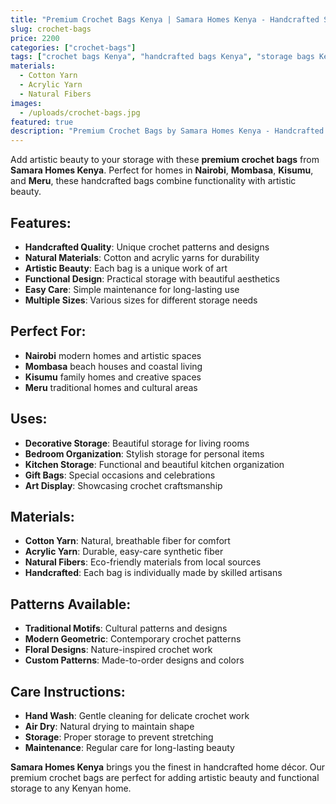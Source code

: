 ```yaml
---
title: "Premium Crochet Bags Kenya | Samara Homes Kenya - Handcrafted Storage Bags Nairobi, Mombasa, Kisumu, Meru"
slug: crochet-bags
price: 2200
categories: ["crochet-bags"]
tags: ["crochet bags Kenya", "handcrafted bags Kenya", "storage bags Kenya", "Nairobi crochet bags", "Mombasa crochet bags", "Kisumu crochet bags", "Meru crochet bags", "Samara Homes Kenya", "Samara House Kenya", "Samara Decor Kenya", "handmade bags", "decorative storage"]
materials:
  - Cotton Yarn
  - Acrylic Yarn
  - Natural Fibers
images:
  - /uploads/crochet-bags.jpg
featured: true
description: "Premium Crochet Bags by Samara Homes Kenya - Handcrafted storage bags for homes in Nairobi, Mombasa, Kisumu, Meru. Beautiful crochet bags that combine functionality with artistic beauty."
---
```

Add artistic beauty to your storage with these **premium crochet bags** from **Samara Homes Kenya**. Perfect for homes in **Nairobi**, **Mombasa**, **Kisumu**, and **Meru**, these handcrafted bags combine functionality with artistic beauty.

## Features:
- **Handcrafted Quality**: Unique crochet patterns and designs
- **Natural Materials**: Cotton and acrylic yarns for durability
- **Artistic Beauty**: Each bag is a unique work of art
- **Functional Design**: Practical storage with beautiful aesthetics
- **Easy Care**: Simple maintenance for long-lasting use
- **Multiple Sizes**: Various sizes for different storage needs

## Perfect For:
- **Nairobi** modern homes and artistic spaces
- **Mombasa** beach houses and coastal living
- **Kisumu** family homes and creative spaces
- **Meru** traditional homes and cultural areas

## Uses:
- **Decorative Storage**: Beautiful storage for living rooms
- **Bedroom Organization**: Stylish storage for personal items
- **Kitchen Storage**: Functional and beautiful kitchen organization
- **Gift Bags**: Special occasions and celebrations
- **Art Display**: Showcasing crochet craftsmanship

## Materials:
- **Cotton Yarn**: Natural, breathable fiber for comfort
- **Acrylic Yarn**: Durable, easy-care synthetic fiber
- **Natural Fibers**: Eco-friendly materials from local sources
- **Handcrafted**: Each bag is individually made by skilled artisans

## Patterns Available:
- **Traditional Motifs**: Cultural patterns and designs
- **Modern Geometric**: Contemporary crochet patterns
- **Floral Designs**: Nature-inspired crochet work
- **Custom Patterns**: Made-to-order designs and colors

## Care Instructions:
- **Hand Wash**: Gentle cleaning for delicate crochet work
- **Air Dry**: Natural drying to maintain shape
- **Storage**: Proper storage to prevent stretching
- **Maintenance**: Regular care for long-lasting beauty

**Samara Homes Kenya** brings you the finest in handcrafted home décor. Our premium crochet bags are perfect for adding artistic beauty and functional storage to any Kenyan home.
